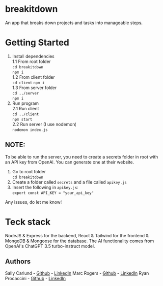 # breakitdown
An app that breaks down projects and tasks into manageable steps.

# Getting Started

1. Install dependencies  
	1.1 From root folder  
		`cd breakitdown`  
		`npm i`  
	1.2 From client folder  
		`cd client` 
		`npm i`  
	1.3 From server folder  
		`cd ../server`  
		`npm i`  
2. Run program  
	2.1 Run client   
		`cd ../client`  
		`npm start`  
	2.2 Run server (I use nodemon)  
		`nodemon index.js`  

## NOTE:
To be able to run the server, you need to create a secrets folder in root with an API key from OpenAI. You can generate one at their website.

1. Go to root folder  
	`cd breakitdown`  
2. Create a folder called `secrets` and a file called `apikey.js`  
3. Insert the following in `apikey.js`:  
`export const API_KEY = "your_api_key"`

Any issues, do let me know!

# Teck stack

NodeJS & Express for the backend, React & Tailwind for the frontend & MongoDB & Mongoose for the database. The AI functionality comes from OpenAI's ChatGPT 3.5 turbo-instruct model.

## Authors

Sally Carlund - [Github](https://github.com/sal-car/) - [LinkedIn](https://www.linkedin.com/in/sally-carlund/)
Marc Rogers - [Github](https://github.com/rogermarco) - [LinkedIn](https://www.linkedin.com/in/rogersmarco/)
Ryan Procaccini - [Github](https://github.com/proc015) - [LinkedIn](https://www.linkedin.com/in/proc015/)
